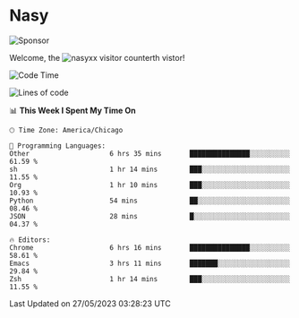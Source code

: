# Nasy

<!--
<p align="center">
<img height="200" src="https://github-readme-stats.vercel.app/api?username=nasyxx&count_private=true&show_icons=true&theme=dracula&include_all_commits=true"/>
<img height="200" src="https://github-readme-stats.vercel.app/api/top-langs/?username=nasyxx&theme=dracula&hide=html,jupyter+notebook&count_private=true&show_icons=true"/>
</p>

  
----------------
-->

![Sponsor](https://img.shields.io/static/v1.svg?label=Sponsor&message=%E2%9D%A4&logo=GitHub&style=flat&color=pink)
 
Welcome, the ![nasyxx visitor counter](https://count.getloli.com/get/@nasyxx?theme=rule34)th vistor!
 
<!--START_SECTION:waka-->
![Code Time](http://img.shields.io/badge/Code%20Time-3%2C544%20hrs%2038%20mins-blue)

![Lines of code](https://img.shields.io/badge/From%20Hello%20World%20I%27ve%20Written-6.2%20million%20lines%20of%20code-blue)

📊 **This Week I Spent My Time On** 

```text
🕑︎ Time Zone: America/Chicago

💬 Programming Languages: 
Other                    6 hrs 35 mins       ███████████████░░░░░░░░░░   61.59 % 
sh                       1 hr 14 mins        ███░░░░░░░░░░░░░░░░░░░░░░   11.55 % 
Org                      1 hr 10 mins        ███░░░░░░░░░░░░░░░░░░░░░░   10.93 % 
Python                   54 mins             ██░░░░░░░░░░░░░░░░░░░░░░░   08.46 % 
JSON                     28 mins             █░░░░░░░░░░░░░░░░░░░░░░░░   04.37 % 

🔥 Editors: 
Chrome                   6 hrs 16 mins       ███████████████░░░░░░░░░░   58.61 % 
Emacs                    3 hrs 11 mins       ███████░░░░░░░░░░░░░░░░░░   29.84 % 
Zsh                      1 hr 14 mins        ███░░░░░░░░░░░░░░░░░░░░░░   11.55 % 
```


 Last Updated on 27/05/2023 03:28:23 UTC
<!--END_SECTION:waka-->

<!-- ![visitors](https://visitor-badge.laobi.icu/badge?page_id=nasyxx.nasyxx) -->
